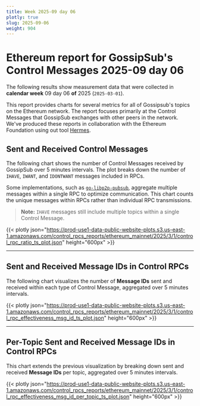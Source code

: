 ```yaml
---
title: Week 2025-09 day 06
plotly: true
slug: 2025-09-06
weight: 904
---
```


# Ethereum report for GossipSub's Control Messages 2025-09 day 06

The following results show measurement data that were collected in **calendar week** 09  day 06 **of** 
2025 (`2025-03-01`).

This report provides charts for several metrics for all of Gossipsub's topics on the Ethereum network.
The report focuses primarily at the Control Messages that GossipSub exchanges with other peers in the network.
We've produced these reports in collaboration with the Ethereum Foundation using out tool [Hermes](/tools/hermes/).

## Sent and Received Control Messages

The following chart shows the number of Control Messages received by GossipSub over 5 minutes intervals. The plot breaks down the number of `IHAVE`, `IWANT`, and `IDONTWANT` messages included in RPCs.

Some implementations, such as [`go-libp2p-pubsub`](https://github.com/libp2p/go-libp2p-pubsub), aggregate multiple messages within a single RPC to optimize communication. This chart counts the unique messages within RPCs rather than individual RPC transmissions.

> **Note:** `IHAVE` messages still include multiple topics within a single Control Message.

{{< plotly json="https://prod-use1-data-public-website-plots.s3.us-east-1.amazonaws.com/control_rpcs_reports/ethereum_mainnet/2025/3/1/control_rpc_ratio_ts_plot.json" height="600px" >}}

---

## Sent and Received Message IDs in Control RPCs

The following chart visualizes the number of **Message IDs** sent and received within each type of Control Message, aggregated over 5 minutes intervals.

{{< plotly json="https://prod-use1-data-public-website-plots.s3.us-east-1.amazonaws.com/control_rpcs_reports/ethereum_mainnet/2025/3/1/control_rpc_effectiveness_msg_id_ts_plot.json" height="600px" >}}

---

## Per-Topic Sent and Received Message IDs in Control RPCs

This chart extends the previous visualization by breaking down sent and received **Message IDs** per topic, aggregated over 5 minutes intervals.

{{< plotly json="https://prod-use1-data-public-website-plots.s3.us-east-1.amazonaws.com/control_rpcs_reports/ethereum_mainnet/2025/3/1/control_rpc_effectiveness_msg_id_per_topic_ts_plot.json" height="600px" >}}